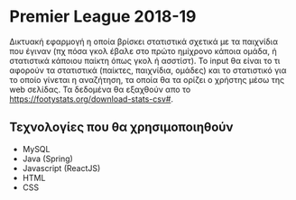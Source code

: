 # Premier League 2018-19

Δικτυακή εφαρμογή η οποία βρίσκει στατιστικά σχετικά με τα παιχνίδια που έγιναν (πχ πόσα γκολ έβαλε στο πρώτο ημίχρονο κάποια ομάδα, ή στατιστικά κάποιου παίκτη όπως γκολ ή ασστίστ). Το input θα είναι το τι αφορούν τα στατιστικά (παίκτες, παιχνίδια, ομάδες) και το στατιστικό για το οποίο γίνεται η αναζήτηση, τα οποία θα τα ορίζει ο χρήστης μέσω της web σελίδας. Τα δεδομένα θα εξαχθούν απο το https://footystats.org/download-stats-csv#.

## Τεχνολογίες που θα χρησιμοποιηθούν
* MySQL
* Java (Spring)
* Javascript (ReactJS)
* HTML
* CSS

